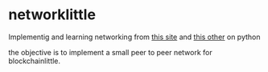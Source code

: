 # networklittle

Implementig and learning networking from [this site](http://www.bogotobogo.com/python/python_network_programming_server_client.php) and [this other](https://www.tutorialspoint.com/python/python_networking.htm) on python 



the objective is to implement a small peer to peer network for blockchainlittle.
